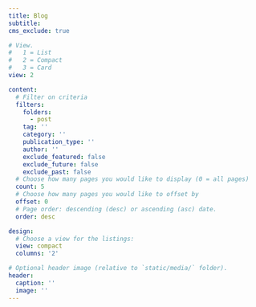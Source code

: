 ```yaml
---
title: Blog
subtitle: 
cms_exclude: true

# View.
#   1 = List
#   2 = Compact
#   3 = Card
view: 2

content:
  # Filter on criteria
  filters:
    folders:
      - post
    tag: ''
    category: ''
    publication_type: ''
    author: ''
    exclude_featured: false
    exclude_future: false
    exclude_past: false
  # Choose how many pages you would like to display (0 = all pages)
  count: 5
  # Choose how many pages you would like to offset by
  offset: 0
  # Page order: descending (desc) or ascending (asc) date.
  order: desc

design:
  # Choose a view for the listings:
  view: compact
  columns: '2'

# Optional header image (relative to `static/media/` folder).
header:
  caption: ''
  image: ''
---
```

